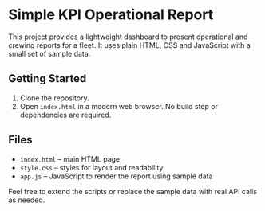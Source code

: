 # Simple KPI Operational Report

This project provides a lightweight dashboard to present operational and crewing reports for a fleet. It uses plain HTML, CSS and JavaScript with a small set of sample data.

## Getting Started

1. Clone the repository.
2. Open `index.html` in a modern web browser. No build step or dependencies are required.

## Files

- `index.html` – main HTML page
- `style.css` – styles for layout and readability
- `app.js` – JavaScript to render the report using sample data

Feel free to extend the scripts or replace the sample data with real API calls as needed.
